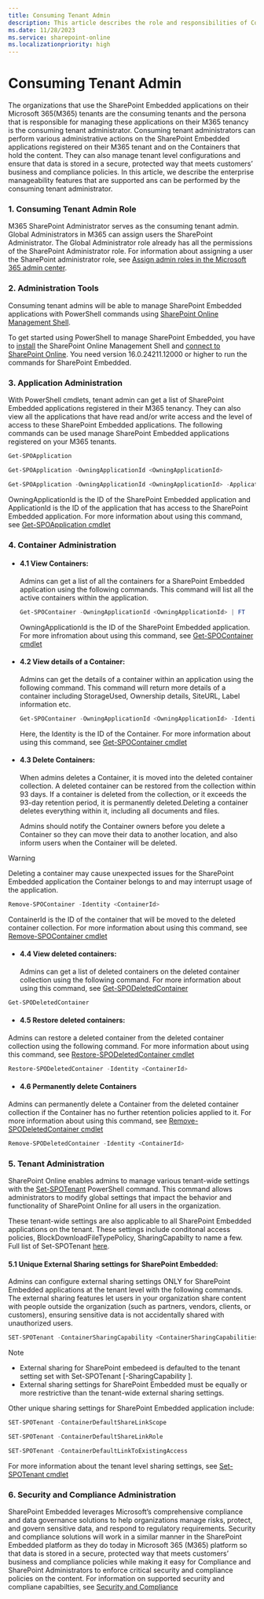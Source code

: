 ```yaml
---
title: Consuming Tenant Admin
description: This article describes the role and responsibilities of Consuming Tenant Admin in SharePoint Embedded
ms.date: 11/28/2023
ms.service: sharepoint-online
ms.localizationpriority: high
---
```

# Consuming Tenant Admin

The organizations that use the SharePoint Embedded applications on their Microsoft 365(M365) tenants are the consuming tenants and the persona that is responsible for managing these applications on their M365 tenancy is the consuming tenant administrator. Consuming tenant administrators can perform various administrative actions on the SharePoint Embedded applications registered on their M365 tenant and on the Containers that hold the content. They can also manage tenant level configurations and ensure that data is stored in a secure, protected way that meets customers’ business and compliance policies. In this article, we describe the enterprise manageability features that are supported ans can be performed by the consuming tenant administrator.

### 1. Consuming Tenant Admin Role

M365 SharePoint Administrator serves as the consuming tenant admin.  Global Administrators in M365 can assign users the SharePoint Administrator. The Global Administrator role already has all the permissions of the SharePoint Administrator role. For information about assigning a user the SharePoint administrator role, see [Assign admin roles in the Microsoft 365 admin center](/microsoft-365/admin/add-users/assign-admin-roles).

### 2. Administration Tools

Consuming tenant admins will be able to manage SharePoint Embedded applications with PowerShell commands using [SharePoint Online Management Shell](/powershell/sharepoint/sharepoint-online/connect-sharepoint-online).

To get started using PowerShell to manage SharePoint Embedded, you have to [install](https://www.microsoft.com/download/details.aspx?id=35588) the SharePoint Online Management Shell and [connect to SharePoint Online](/powershell/module/sharepoint-online/connect-sposervice). You need version 16.0.24211.12000 or higher to run the commands for SharePoint Embedded.

### 3. Application Administration

With PowerShell cmdlets, tenant admin can get a list of SharePoint Embedded applications registered in their M365 tenancy. They can also view all the applications that have read and/or write access and the level of access to these SharePoint Embedded applications.
The following commands can be used manage SharePoint Embedded applications registered on your M365 tenants.

```powershell
Get-SPOApplication
```
```powershell
Get-SPOApplication -OwningApplicationId <OwningApplicationId>
```
```powershell
Get-SPOApplication -OwningApplicationId <OwningApplicationId> -ApplicationId <ApplicationId>
```
OwningApplicationId is the ID of the SharePoint Embedded application and ApplicationId is the ID of the application that has access to the SharePoint Embedded application.
For more information about using this command, see [Get-SPOApplication cmdlet](/powershell/module/sharepoint-online/get-spoapplication)

### 4. Container Administration

* #### 4.1 **View Containers:**
  Admins can get a list of all the containers for a SharePoint Embedded application using the following commands. This command will list all the active containers within the   application.

  ```powershell
  Get-SPOContainer -OwningApplicationId <OwningApplicationId> | FT
  ```
  OwningApplicationId is the ID of the SharePoint Embedded application. For more infromation about using this command, see [Get-SPOContainer cmdlet](/powershell/module/sharepoint-online/get-spocontainer)

* #### 4.2 **View details of a Container:**
  Admins can get the details of a container within an application using the following command. This command will return more details of a container including StorageUsed, Ownership     details, SiteURL, Label information etc.

  ```powershell
  Get-SPOContainer -OwningApplicationId <OwningApplicationId> -Identity <ContainerId>
  ```
  Here, the Identity is the ID of the Container. For more information about using this command, see [Get-SPOContainer cmdlet](/powershell/module/sharepoint-online/get-spocontainer)

* #### 4.3 **Delete Containers:**
  When admins deletes a Container, it is moved into the deleted container collection. A deleted container can be restored from the collection within 93 days. If a container is deleted     from the collection, or it exceeds the 93-day retention period, it is permanently deleted.Deleting a container deletes everything within it, including all documents and files.

  Admins should notify the Container owners before you delete a Container so they can move their data to another location, and also inform users when the Container will be deleted.

> [!WARNING]
> Deleting a container may cause unexpected issues for the SharePoint Embedded application the Container belongs to and may interrupt usage of the application.
>
   ```powershell
  Remove-SPOContainer -Identity <ContainerId>
  ```
  ContainerId is the ID of the container that will be moved to the deleted container collection. For more information about using this command, see [Remove-SPOContainer cmdlet](/powershell/module/sharepoint-online/remove-spocontainer)

* #### 4.4 **View deleted containers:**
  Admins can get a list of deleted containers on the deleted container collection using the following command. For more information about using this command, see [Get-SPODeletedContainer](/powershell/module/sharepoint-online/get-spodeletedcontainer)
```powershell
Get-SPODeletedContainer
```
* #### 4.5 **Restore deleted containers:**
Admins can restore a deleted container from the deleted container collection using the following command. For more information about using this command, see [Restore-SPODeletedContainer cmdlet](/powershell/module/sharepoint-online/get-spodeletedcontainer)
```powershell
Restore-SPODeletedContainer -Identity <ContainerId>
```
* #### 4.6 **Permanently delete Containers**
Admins can permanently delete a Container from the deleted container collection if the Container has no further retention policies applied to it. For more information about using this command, see [Remove-SPODeletedContainer cmdlet](/powershell/module/sharepoint-online/remove-spodeletedcontainer)
```powershell
Remove-SPODeletedContainer -Identity <ContainerId>
```

### 5. Tenant Administration

SharePoint Online enables admins to manage various tenant-wide settings with the [Set-SPOTenant](/powershell/module/sharepoint-online/set-spotenant) PowerShell command. This command allows administrators to modify global settings that impact the behavior and functionality of SharePoint Online for all users in the organization.

These tenant-wide settings are also applicable to all SharePoint Embedded applications on the tenant. These settings include conditonal access policies, BlockDownloadFileTypePolicy, SharingCapabilty to name a few.  Full list of Set-SPOTenant [here](/powershell/module/sharepoint-online/set-spotenant).


#### 5.1 **Unique External Sharing settings for SharePoint Embedded:**

Admins can configure external sharing settings ONLY for SharePoint Embedded applications at the tenant level with the following commands. The external sharing features let users in your organization share content with people outside the organization (such as partners, vendors, clients, or customers), ensuring sensitive data is not accidentally shared with unauthorized users.

```powershell
SET-SPOTenant -ContainerSharingCapability <ContainerSharingCapabilities>
```
> [!NOTE]
> * External sharing for SharePoint embedeed is defaulted to the tenant setting set with Set-SPOTenant [-SharingCapability <SharingCapabilities>].
> * External sharing settings for SharePoint Embedded must be equally or more restrictive than the tenant-wide external sharing settings.


Other unique sharing settings for SharePoint Embedded application include:
```powershell
SET-SPOTenant -ContainerDefaultShareLinkScope
```

```powershell
SET-SPOTenant -ContainerDefaultShareLinkRole
```

 ```powershell
SET-SPOTenant -ContainerDefaultLinkToExistingAccess
```
For more information about the tenant level sharing settings, see [Set-SPOTenant cmdlet](https://github.com/cindylay/OfficeDocs-SharePoint-PowerShell/edit/cindy/spocontainer/sharepoint/sharepoint-ps/sharepoint-online/Get-SPOContainer.md)


### 6. Security and Compliance Administration
SharePoint Embedded leverages Microsoft’s comprehensive compliance and data governance solutions to help organizations manage risks, protect, and govern sensitive data, and respond to regulatory requirements. Security and compliance solutions will work in a similar manner in the SharePoint Embedded platform as they do today in Microsoft 365 (M365) platform so that data is stored in a secure, protected way that meets customers’ business and compliance policies while making it easy for Compliance and SharePoint Administrators to enforce critical security and compliance policies on the content. For information on supported securiity and compliane capabilties, see [Security and Compliance](../security-and-compliance.md)
